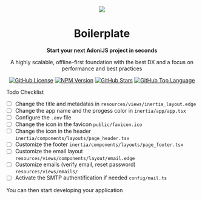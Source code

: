 <div align="center">
  <img src="https://github.com/shikigamistudio/boilerplate/assets/71392060/5a5ab7a2-5c90-43a8-a09c-026236f7f292">
  <h1>Boilerplate</h1>
  <p><b>Start your next AdoniJS project in seconds</b></p>
  <p>A highly scalable, offline-first foundation with the best DX and a focus on performance and best practices</p>
  <div>
    <a href="https://github.com/shikigamistudio/boilerplate/blob/main/LICENSE.md"><img alt="GitHub License" src="https://img.shields.io/github/license/shikigamistudio/boilerplate?style=for-the-badge"></a>
    <a href="https://github.com/shikigamistudio/boilerplate/releases/latest"><img alt="NPM Version" src="https://img.shields.io/github/package-json/version/shikigamistudio/boilerplate?style=for-the-badge"></a>
    <a href="https://github.com/shikigamistudio/boilerplate/stargazers"><img alt="GitHub Stars" src="https://img.shields.io/github/stars/shikigamistudio/boilerplate?style=for-the-badge"></a>
    <a href="#"><img alt="GitHub Top Language" src="https://img.shields.io/github/languages/top/shikigamistudio/boilerplate?style=for-the-badge"></a>
  </div>
</div>

Todo Checklist

- [ ] Change the title and metadatas in `resources/views/inertia_layout.edge`
- [ ] Change the app name and the progess color in `inertia/app/app.tsx`
- [ ] Configure the `.env` file
- [ ] Change the icon in the favicon `public/favicon.ico`
- [ ] Change the icon in the header `inertia/components/layouts/page_header.tsx`
- [ ] Customize the footer `inertia/components/layouts/page_footer.tsx`
- [ ] Customize the email layout `resources/views/components/layout/email.edge`
- [ ] Customize emails (verify email, reset password) `resources/views/emails/`
- [ ] Activate the SMTP authentification if needed `config/mail.ts`

You can then start developing your application
